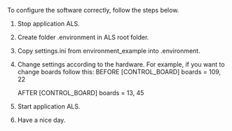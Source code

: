 To configure the software correctly, follow the steps below.
1. Stop application ALS.
2. Create folder .environment in ALS root folder.
3. Copy settings.ini from environment_example into .environment.
4. Change settings according to the hardware. For example, if you want to change boards follow this:
    BEFORE
        [CONTROL_BOARD]
        boards = 109, 22

    AFTER
        [CONTROL_BOARD]
        boards = 13, 45

5. Start application ALS.
6. Have a nice day.